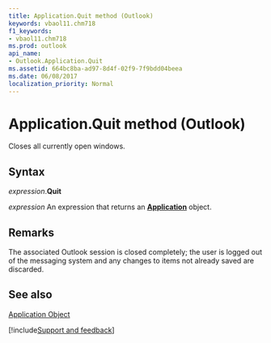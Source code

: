 ```yaml
---
title: Application.Quit method (Outlook)
keywords: vbaol11.chm718
f1_keywords:
- vbaol11.chm718
ms.prod: outlook
api_name:
- Outlook.Application.Quit
ms.assetid: 664bc8ba-ad97-8d4f-02f9-7f9bdd04beea
ms.date: 06/08/2017
localization_priority: Normal
---
```



# Application.Quit method (Outlook)

Closes all currently open windows. 


## Syntax

_expression_.**Quit**

 _expression_ An expression that returns an **[Application](Outlook.Application.md)** object.


## Remarks

The associated Outlook session is closed completely; the user is logged out of the messaging system and any changes to items not already saved are discarded.


## See also


[Application Object](Outlook.Application.md)

[!include[Support and feedback](~/includes/feedback-boilerplate.md)]